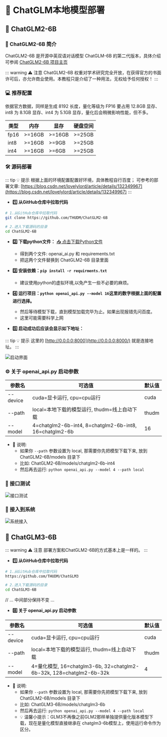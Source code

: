 # 🤖 ChatGLM本地模型部署

## 🚀 ChatGLM2-6B

### 📖 ChatGLM2-6B 简介

ChatGLM2-6B 是开源中英双语对话模型 ChatGLM-6B 的第二代版本，具体介绍可参阅 [ChatGLM2-6B 项目主页](https://github.com/THUDM/ChatGLM2-6B)

::: warning ⚠️ 注意
ChatGLM2-6B 权重对学术研究完全开放，在获得官方的书面许可后，亦允许商业使用。本教程只是介绍了一种用法，无权给予任何授权！
:::

### 💻 推荐配置

依据官方数据，同样是生成 8192 长度，量化等级为 FP16 要占用 12.8GB 显存、int8 为 8.1GB 显存、int4 为 5.1GB 显存，量化后会稍微影响性能，但不多。

| 类型 | 内存           | 显存           | 硬盘空间       |
| ------ | ---------------- | ---------------- | ---------------- |
| fp16 | \>\=16GB | \>\=16GB | \>\=25GB |
| int8 | \>\=16GB | \>\=9GB  | \>\=25GB |
| int4 | \>\=16GB | \>\=6GB  | \>\=25GB |

### 🛠️ 源码部署

::: tip 💡 提示
根据上面的环境配置配置好环境，具体教程自行百度；
可参考的部署文章: [https://blog.csdn.net/lovelylord/article/details/132349967](https://blog.csdn.net/lovelylord/article/details/132349967)
:::

* **1️⃣ 从GitHub仓库中拉取代码**

```bash
# 1.从GitHub仓库中拉取代码
git clone https://github.com/THUDM/ChatGLM2-6B

# 2.进入下载源码的目录
cd ChatGLM2-6B
```

* **2️⃣ 下载python文件：**  [📥 点击下载Python文件](https://doc.chatmoney.cn/docs/download/glm.zip)

    * 得到两个文件: openai_ai.py 和 requirements.txt
    * 把这两个文件替换到 ChatGLM2-6B 目录里面
* **3️⃣ 安装依赖：**  **​`pip install -r requirments.txt`​**

    * 建议使用python的虚拟环境,以免产生一些不必要的麻烦。
* **4️⃣ 运行项目：**  **​`python openai_api.py --model 16`​** **这里的数字根据上面的配置进行选择。**

    * 然后等待模型下载，直到模型加载完毕为止。如果出现报错先问百度。
    * 这里可能需要科学上网
* **5️⃣ 启动成功后应该会显示如下地址：**

::: tip 💡 提示
这里的 [http://0.0.0.0:8000](http://0.0.0.0:8000/) 就是连接地址。
:::

![启动界面](https://doc.chatmoney.cn/docs/images/general/third-deployment/chat-glm/chatglm-start.png)

### ⚙️ 关于 openai_api.py 启动参数

| 参数名   | 可选值                                                             | 默认值 |
| ---------- | -------------------------------------------------------------------- | -------- |
| --device | cuda\=显卡运行, cpu\=cpu运行                                 | cuda   |
| --path   | local\=本地下载的模型运行, thudm\=线上自动下载               | thudm  |
| --model  | 4\=chatglm2-6b-int4, 8\=chatglm2-6b-int8, 16\=chatglm2-6b | 16     |

* 📝 说明:
    * 如果你 `--path` 参数设置为 local, 那需要你先把模型下载下来, 放到 ChatGLM2-6B/models 目录下
    * 比如: ChatGLM2-6B/models/chatglm2-6b-int4
    * 然后再去运行: `python openai_api.py --model 4 --path local`

### 🧪 接口测试

![接口测试](https://doc.chatmoney.cn/docs/images/general/third-deployment/chat-glm/chatglm-post.png)

### 🔗 接入到系统

![系统接入](https://doc.chatmoney.cn/docs/images/general/third-deployment/chat-glm/chatglm-set.png)

## 🚀 ChatGLM3-6B

::: warning ⚠️ 注意
部署方案和ChatGLM2-6B的方式基本上是一样的。
:::

* **1️⃣ 从GitHub仓库中拉取代码**

```bash
# 1.从GitHub仓库中拉取代码
https://github.com/THUDM/ChatGLM3

# 2.进入下载源码的目录
cd ChatGLM3-6B
```

// ... 中间部分保持不变 ...

* **8️⃣ 关于 openai_api.py 启动参数**

| 参数名   | 可选值                                                                              | 默认值 |
| ---------- | ------------------------------------------------------------------------------------- | -------- |
| --device | cuda\=显卡运行, cpu\=cpu运行                                                  | cuda   |
| --path   | local\=本地下载的模型运行, thudm\=线上自动下载                                | thudm  |
| --model  | 4\=量化模型, 16\=chatglm3-6b, 32\=chatglm2-6b-32k, 128\=chatglm2-6b-32k | 4      |

* 📝 说明:
    * 如果你 `--path` 参数设置为 local, 那需要你先把模型下载下来, 放到 ChatGLM2-6B/models 目录下
    * 比如: ChatGLM3-6B/models/chatglm3-6b
    * 然后再去运行: `python openai_api.py --model 4 --path local`
    * 💡 温馨小提示：GLM3不再像之前GLM2那样单独提供量化版本模型下载，现在是量化模型直接继承在 chatglm3-6b模型上，使用运行命令作为区分。